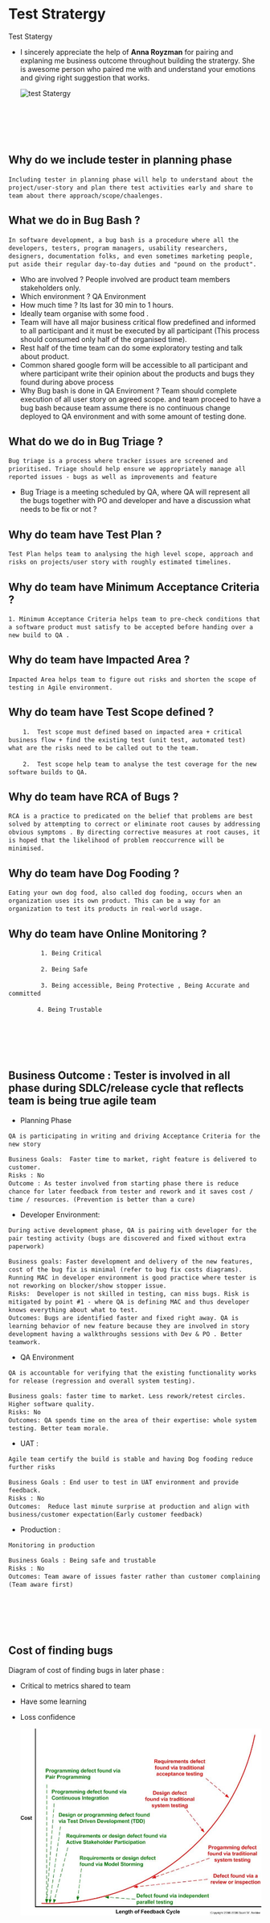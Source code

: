 
# Test Stratergy
Test Statergy

- I sincerely appreciate the help of **Anna Royzman** for pairing and explaning me business outcome throughout building the stratergy. She is awesome person who paired me with and understand your emotions and giving right suggestion that works.

    <img src="https://raw.githubusercontent.com/TrishaChetani/TestStatergy/master/test.jpg" alt="test Statergy" />

<br />
<br />
<br />
<br />

## Why do we include tester in planning phase
```
Including tester in planning phase will help to understand about the project/user-story and plan there test activities early and share to team about there approach/scope/chaalenges. 
```

## What we do in Bug Bash ?

```
In software development, a bug bash is a procedure where all the developers, testers, program managers, usability researchers, designers, documentation folks, and even sometimes marketing people, put aside their regular day-to-day duties and "pound on the product".
```
- Who are involved ? People involved are product team members stakeholders only.
- Which environment ? QA Environment
- How much time ? Its last for 30 min to 1 hours.
- Ideally team organise with some food .
- Team will have all major business critical flow predefined and informed to all participant and it must be executed by all participant (This process should consumed only half of the organised time).
- Rest half of the time team can do some exploratory testing and talk about product.
- Common shared google form will be accessible to all participant and where participant write their opinion about the products and bugs they found during above process
- Why Bug bash is done in QA Enviroment ? Team should complete execution of all user story on agreed scope. and team proceed to have a bug bash because team assume there is no continuous change deployed to QA environment and with some amount of testing done.

## What do we do in Bug Triage ?

```
Bug triage is a process where tracker issues are screened and prioritised. Triage should help ensure we appropriately manage all reported issues - bugs as well as improvements and feature 
```
- Bug Triage is a  meeting scheduled by QA, where QA will represent all the bugs together with PO and developer and have a discussion what needs to be fix or not ?


## Why do team have Test Plan ?
```
Test Plan helps team to analysing the high level scope, approach and risks on projects/user story with roughly estimated timelines.
```
## Why do team have Minimum Acceptance Criteria ?

 ```
 1. Minimum Acceptance Criteria helps team to pre-check conditions that a software product must satisfy to be accepted before handing over a new build to QA .
```
## Why do team have Impacted Area ?

```
Impacted Area helps team to figure out risks and shorten the scope of testing in Agile environment.
```
## Why do team have Test Scope defined ?
```
    1.  Test scope must defined based on impacted area + critical business flow + find the existing test (unit test, automated test) what are the risks need to be called out to the team.

    2.  Test scope help team to analyse the test coverage for the new software builds to QA.
 ```

## Why do team have RCA of Bugs ?

```
RCA is a practice to predicated on the belief that problems are best solved by attempting to correct or eliminate root causes by addressing obvious symptoms . By directing corrective measures at root causes, it is hoped that the likelihood of problem reoccurrence will be minimised.
```
## Why do team have Dog Fooding ?

```
Eating your own dog food, also called dog fooding, occurs when an organization uses its own product. This can be a way for an organization to test its products in real-world usage. 
```

## Why do team have Online Monitoring ?
```
         1. Being Critical

         2. Being Safe

         3. Being accessible, Being Protective , Being Accurate and committed

        4. Being Trustable

```




<br />
<br />
<br />
<br />




## Business Outcome : Tester is involved in all phase during SDLC/release cycle that reflects team is being true agile team

- Planning Phase
```
QA is participating in writing and driving Acceptance Criteria for the new story
```
```
Business Goals:  Faster time to market, right feature is delivered to customer.
Risks : No
Outcome : As tester involved from starting phase there is reduce chance for later feedback from tester and rework and it saves cost / time / resources. (Prevention is better than a cure)
```
- Developer Environment:
```
During active development phase, QA is pairing with developer for the pair testing activity (bugs are discovered and fixed without extra paperwork)
```
```
Business goals: Faster development and delivery of the new features, cost of the bug fix is minimal (refer to bug fix costs diagrams). Running MAC in developer environment is good practice where tester is not reworking on blocker/show stopper issue.
Risks:  Developer is not skilled in testing, can miss bugs. Risk is mitigated by point #1 - where QA is defining MAC and thus developer knows everything about what to test.
Outcomes: Bugs are identified faster and fixed right away. QA is learning behavior of new feature because they are involved in story development having a walkthroughs sessions with Dev & PO . Better teamwork.
```
- QA Environment 
```
QA is accountable for verifying that the existing functionality works for release (regression and overall system testing).
```
```
Business goals: faster time to market. Less rework/retest circles. Higher software quality.
Risks: No
Outcomes: QA spends time on the area of their expertise: whole system testing. Better team morale.
```
- UAT :
```
Agile team certify the build is stable and having Dog fooding reduce further risks
```
```
Business Goals : End user to test in UAT environment and provide feedback.
Risks : No
Outcomes:  Reduce last minute surprise at production and align with business/customer expectation(Early customer feedback)
```
- Production :
```
Monitoring in production 
```
```
Business Goals : Being safe and trustable
Risks : No 
Outcomes: Team aware of issues faster rather than customer complaining (Team aware first)
```
<br />
<br />
<br />
<br />


## Cost of finding bugs
Diagram of cost of finding bugs in later phase : 

- Critical to metrics shared to team
- Have some learning
- Loss confidence

    <img src="comparingTechniques .jpg" alt="test Statergy" />




